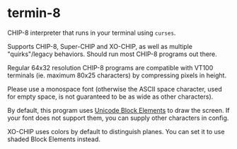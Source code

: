 # termin-8

CHIP-8 interpreter that runs in your terminal using `curses`.

Supports CHIP-8, Super-CHIP and XO-CHIP, as well as multiple "quirks"/legacy behaviors. Should run most CHIP-8 programs out there.

Regular 64x32 resolution CHIP-8 programs are compatible with VT100 terminals (ie. maximum 80x25 characters) by compressing pixels in height.

Please use a monospace font (otherwise the ASCII space character, used for empty space, is not guaranteed to be as wide as other characters).

By default, this program uses [Unicode Block Elements](https://en.wikipedia.org/wiki/Block_Elements) to draw the screen. If your font does not support them, you can supply other characters in config.

XO-CHIP uses colors by default to distinguish planes. You can set it to use shaded Block Elements instead.
